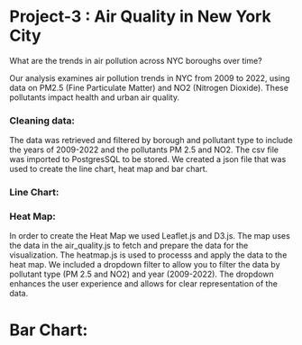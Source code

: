 #                                                                      Project-3 : Air Quality in New York City

What are the trends in air pollution across NYC boroughs over time?

Our analysis examines air pollution trends in NYC from 2009 to 2022, using data on PM2.5 
(Fine Particulate Matter) and NO2 (Nitrogen Dioxide). These pollutants impact health and urban 
air quality.

### Cleaning data:

The data was retrieved and filtered by borough and pollutant type to include the years of 2009-2022 and the pollutants PM 2.5 and NO2. The csv file was imported to PostgresSQL to be stored. We created a json file that was used to create the line chart, heat map and bar chart.

### Line Chart:


### Heat Map: 

In order to create the Heat Map we used Leaflet.js and D3.js. The map uses the data in the air_quality.js to fetch and prepare the data for the visualization. The heatmap.js is used to processs and apply the data to the heat map. We included a dropdown filter to allow you to filter the data by pollutant type (PM 2.5 and NO2) and year (2009-2022). The dropdown enhances the user experience and allows for clear representation of the data.






# Bar Chart:
